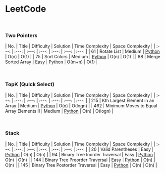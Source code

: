 <br>

# LeetCode

<br>


### Two Pointers

| No. | Title | Difficulty | Solution | Time Complexity | Space Complexity |
| :---: | :---: | :---: | :---: | :---: | :---: | :---: |
| 61 | Rotate List | Medium | [Python](https://github.com/zhaoName/Notes/blob/master/LeetCode/0061-RotateList.md) | O(n) | O(1) |
| 75 | Sort Colors | Medium | [Python](https://github.com/zhaoName/Notes/blob/master/LeetCode/0075-SortColors.md) | O(n) | O(1) |
| 88 | Merge Sorted Array | Easy | [Python](https://github.com/zhaoName/Notes/blob/master/LeetCode/0088-MergeSortedArray.md) | O(m+n) | O(1) |


<br>

### TopK  (Quick Select)

| No. | Title | Difficulty | Solution | Time Complexity | Space Complexity |
| :---: | :---: | :---: | :---: | :---: | :---: | :---: |
| 215 | Kth Largest Element in an Array | Medium | [Python](https://github.com/zhaoName/Notes/blob/master/LeetCode/0215-KthLargestElementInAnArray.md) | O(n) | O(logn) |
| 462 | Minimum Moves to Equal Array Elements II | Medium | [Python](https://github.com/zhaoName/Notes/blob/master/LeetCode/0462-MinimumMovesToEqualArrayElementsII.md) | O(n) | O(logn) |

<br>

### Stack

| No. | Title | Difficulty | Solution | Time Complexity | Space Complexity |
| :---: | :---: | :---: | :---: | :---: | :---: | :---: |
| 20 | Valid Parentheses | Easy | [Python](https://github.com/zhaoName/Notes/blob/master/LeetCode/0020-ValidParentheses.md) | O(n) | O(n) |
| 94 | Binary Tree Inorder Traversal | Easy | [Python](https://github.com/zhaoName/Notes/blob/master/LeetCode/0094-BinaryTreeInorderTraversal.md) | O(n) | O(n) |
| 144 | Binary Tree Preorder Traversal | Easy | [Python](https://github.com/zhaoName/Notes/blob/master/LeetCode/0144-BinaryTreePreorderTraversal.md) | O(n) | O(n) |
| 145 |  Binary Tree Postorder Traversal | Easy | [Python](https://github.com/zhaoName/Notes/blob/master/LeetCode/0145-BinaryTreePostorderTraversal.md) | O(n) | O(n) |

<br>